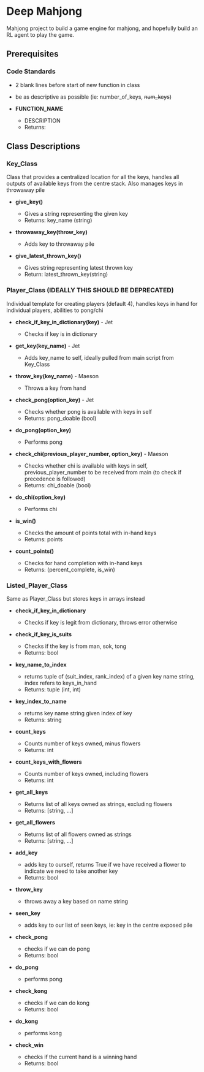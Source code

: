 # Deep Mahjong
Mahjong project to build a game engine for mahjong, and hopefully build an RL agent to play the game.

## Prerequisites
### Code Standards
- 2 blank lines before start of new function in class
- be as descriptive as possible (ie: number_of_keys, ~~num_keys~~)

- **FUNCTION_NAME**
    - DESCRIPTION
    - Returns:

## Class Descriptions

### Key_Class
Class that provides a centralized location for all the keys, handles all outputs of available keys from the centre stack. Also manages keys in throwaway pile

- **give_key()**
    - Gives a string representing the given key
    - Returns: key_name (string)

- **throwaway_key(throw_key)**
    - Adds key to throwaway pile

- **give_latest_thrown_key()**
    - Gives string representing latest thrown key
    - Return: latest_thrown_key(string)

### Player_Class (IDEALLY THIS SHOULD BE DEPRECATED)
Individual template for creating players (default 4), handles keys in hand for individual players, abilities to pong/chi

- **check_if_key_in_dictionary(key)** - Jet
    - Checks if key is in dictionary

- **get_key(key_name)** - Jet
    - Adds key_name to self, ideally pulled from main script from Key_Class

- **throw_key(key_name)** - Maeson
    - Throws a key from hand

- **check_pong(option_key)** - Jet
    - Checks whether pong is available with keys in self
    - Returns: pong_doable (bool)

- **do_pong(option_key)**
    - Performs pong

- **check_chi(previous_player_number, option_key)** - Maeson
    - Checks whether chi is available with keys in self, previous_player_number to be received from main (to check if precedence is followed)
    - Returns: chi_doable (bool)

- **do_chi(option_key)**
    - Performs chi

- **is_win()**
    - Checks the amount of points total with in-hand keys
    - Returns: points

- **count_points()**
    - Checks for hand completion with in-hand keys
    - Returns: (percent_complete, is_win)


### Listed_Player_Class
Same as Player_Class but stores keys in arrays instead

- **check_if_key_in_dictionary**
    - Checks if key is legit from dictionary, throws error otherwise

- **__check_if_key_is_suits__**
    - Checks if the key is from man, sok, tong
    - Returns: bool

- **key_name_to_index**
    - returns tuple of (suit_index, rank_index) of a given key name string, index refers to keys_in_hand
    - Returns: tuple (int, int)

- **key_index_to_name**
    - returns key name string given index of key
    - Returns: string

- **count_keys**
    - Counts number of keys owned, minus flowers
    - Returns: int

- **count_keys_with_flowers**
    - Counts number of keys owned, including flowers
    - Returns: int

- **get_all_keys**
    - Returns list of all keys owned as strings, excluding flowers
    - Returns: [string, ...]

- **get_all_flowers**
    - Returns list of all flowers owned as strings
    - Returns: [string, ...]

- **add_key**
    - adds key to ourself, returns True if we have received a flower to indicate we need to take another key
    - Returns: bool

- **throw_key**
    - throws away a key based on name string

- **seen_key**
    - adds key to our list of seen keys, ie: key in the centre exposed pile

- **check_pong**
    - checks if we can do pong
    - Returns: bool

- **do_pong**
    - performs pong

- **check_kong**
    - checks if we can do kong
    - Returns: bool

- **do_kong**
    - performs kong

- **check_win**
    - checks if the current hand is a winning hand
    - Returns: bool